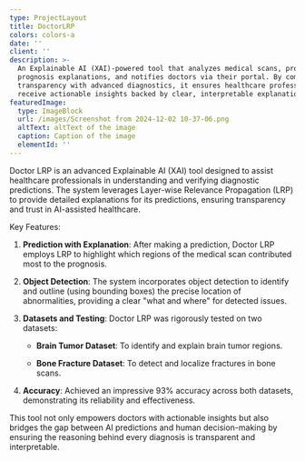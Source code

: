 ```yaml
---
type: ProjectLayout
title: DoctorLRP
colors: colors-a
date: ''
client: ''
description: >-
  An Explainable AI (XAI)-powered tool that analyzes medical scans, provides
  prognosis explanations, and notifies doctors via their portal. By combining
  transparency with advanced diagnostics, it ensures healthcare professionals
  receive actionable insights backed by clear, interpretable explanations.
featuredImage:
  type: ImageBlock
  url: /images/Screenshot from 2024-12-02 10-37-06.png
  altText: altText of the image
  caption: Caption of the image
  elementId: ''
---
```

Doctor LRP is an advanced Explainable AI (XAI) tool designed to assist healthcare professionals in understanding and verifying diagnostic predictions. The system leverages Layer-wise Relevance Propagation (LRP) to provide detailed explanations for its predictions, ensuring transparency and trust in AI-assisted healthcare.

Key Features:

1.  **Prediction with Explanation**: After making a prediction, Doctor LRP employs LRP to highlight which regions of the medical scan contributed most to the prognosis.

2.  **Object Detection**: The system incorporates object detection to identify and outline (using bounding boxes) the precise location of abnormalities, providing a clear "what and where" for detected issues.

3.  **Datasets and Testing**: Doctor LRP was rigorously tested on two datasets:

    *   **Brain Tumor Dataset**: To identify and explain brain tumor regions.

    *   **Bone Fracture Dataset**: To detect and localize fractures in bone scans.

4.  **Accuracy**: Achieved an impressive 93% accuracy across both datasets, demonstrating its reliability and effectiveness.

This tool not only empowers doctors with actionable insights but also bridges the gap between AI predictions and human decision-making by ensuring the reasoning behind every diagnosis is transparent and interpretable.
